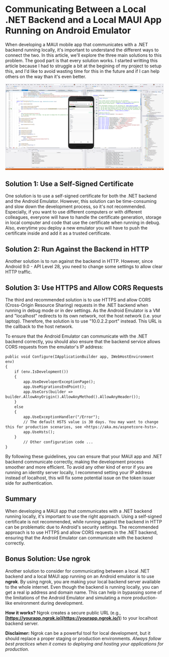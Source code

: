 # Communicating Between a Local .NET Backend and a Local MAUI App Running on Android Emulator

When developing a MAUI mobile app that communicates with a .NET backend running locally, it's important to understand the different ways to connect the two. In this article, we'll explore the three main solutions to this problem. The good part is that every solution works. I started writting this article because I had to struggle a bit at the begining of my project to setup this, and I'd like to avoid wasting time for this in the future and if I can help others on the way than it's even better.

![Development print screen where we see the changes in the .net backend, and the changes in the MAUI app](image.png)

## Solution 1: Use a Self-Signed Certificate

One solution is to use a self-signed certificate for both the .NET backend and the Android Emulator. However, this solution can be time-consuming and slow down the development process, so it's not recommended. Especially, if you want to use different computers or with different colleagues, everyone will have to handle the certificate generation, storage in local computer and code that use the certificate when running in debug. Also, everytime you deploy a new emulator you will have to push the certificate inside and add it as a trusted certificate.

## Solution 2: Run Against the Backend in HTTP

Another solution is to run against the backend in HTTP. However, since Android 9.0 - API Level 28, you need to change some settings to allow clear HTTP traffic.

## Solution 3: Use HTTPS and Allow CORS Requests

The third and recommended solution is to use HTTPS and allow CORS (Cross-Origin Resource Sharing) requests in the .NET backend when running in debug mode or in dev settings. As the Android Emulator is a VM and "localhost" redirects to its own network, not the host network (i.e. your laptop). Therefore, the solution is to use "10.0.2.2:port" instead. This URL is the callback to the host network.

To ensure that the Android Emulator can communicate with the .NET backend correctly, you should also ensure that the backend service allows CORS requests from the emulator's IP address:

```
public void Configure(IApplicationBuilder app, IWebHostEnvironment env)
{
    if (env.IsDevelopment())
    {
        app.UseDeveloperExceptionPage();
        app.UseMigrationsEndPoint();
        app.UseCors(builder => builder.AllowAnyOrigin().AllowAnyMethod().AllowAnyHeader());
    }
    else
    {
        app.UseExceptionHandler("/Error");
        // The default HSTS value is 30 days. You may want to change this for production scenarios, see <https://aka.ms/aspnetcore-hsts>.
        app.UseHsts();
    }
		// Other configuration code ...
}

```

By following these guidelines, you can ensure that your MAUI app and .NET backend communicate correctly, making the development process smoother and more efficient.
To avoid any other kind of error if you are running an identity server locally, I recommend setting your IP address instead of localhost, this will fix some potential issue on the token issuer side for authentication.

## Summary

When developing a MAUI app that communicates with a .NET backend running locally, it's important to use the right approach. Using a self-signed certificate is not recommended, while running against the backend in HTTP can be problematic due to Android's security settings. The recommended approach is to use HTTPS and allow CORS requests in the .NET backend, ensuring that the Android Emulator can communicate with the backend correctly.


## Bonus Solution: Use ngrok

Another solution to consider for communicating between a local .NET backend and a local MAUI app running on an Android emulator is to use **ngrok**. By using ngrok, you are making your local backend server available to the whole internet. Even though the backend is running locally, you can get a real ip address and domain name. This can help in bypassing some of the limitations of the Android Emulator and simulating a more production-like environment during development.

**How it works?** Ngrok creates a secure public URL (e.g., **[https://yourapp.ngrok.io](https://yourapp.ngrok.io/)**) to your localhost backend server.

**Disclaimer:** Ngrok can be a powerful tool for local development, but it should replace a proper staging or production environments. _Always follow best practices when it comes to deploying and hosting your applications for production._
